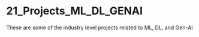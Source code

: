 # 21_Projects_ML_DL_GENAI
These are some of the industry level projects related to ML, DL, and Gen-AI
